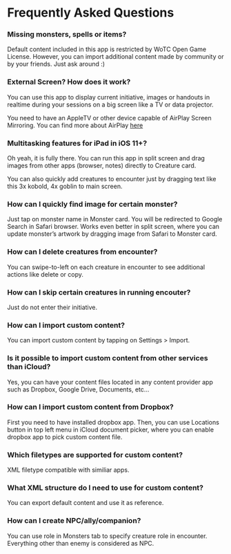 # Frequently Asked Questions

### Missing monsters, spells or items?

Default content included in this app is restricted by WoTC Open Game License. However, you can import additional content made by community or by your friends. Just ask around :)

### External Screen? How does it work?

You can use this app to display current initiative, images or handouts in realtime during your sessions on a big screen like a TV or data projector.

You need to have an AppleTV or other device capable of AirPlay Screen Mirroring. You can find more about AirPlay [here](https://support.apple.com/en-au/HT204289)

### Multitasking features for iPad in iOS 11+?

Oh yeah, it is fully there. You can run this app in split screen and drag images from other apps (browser, notes) directly to Creature card.

You can also quickly add creatures to encounter just by dragging text like this 3x kobold, 4x goblin to main screen.

### How can I quickly find image for certain monster?

Just tap on monster name in Monster card. You will be redirected to Google Search in Safari browser. Works even better in split screen, where you can update monster’s artwork by dragging image from Safari to Monster card.

### How can I delete creatures from encounter?

You can swipe-to-left on each creature in encounter to see additional actions like delete or copy.

### How can I skip certain creatures in running encouter?

Just do not enter their initiative.

### How can I import custom content?

You can import custom content by tapping on Settings > Import.

### Is it possible to import custom content from other services than iCloud?

Yes, you can have your content files located in any content provider app such as Dropbox, Google Drive, Documents, etc…

### How can I import custom content from Dropbox?

First you need to have installed dropbox app. Then, you can use Locations button in top left menu in iCloud document picker, where you can enable dropbox app to pick custom content file.

### Which filetypes are supported for custom content?

XML filetype compatible with similiar apps.

### What XML structure do I need to use for custom content?

You can export default content and use it as reference.

###  How can I create NPC/ally/companion?

You can use role in Monsters tab to specify creature role in encounter. Everything other than enemy is considered as NPC.